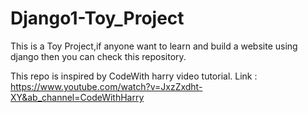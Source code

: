 # Django1-Toy_Project

This is a Toy Project,if anyone want to learn and build a website using django then you can check this repository.

This repo is inspired by CodeWith harry video tutorial.
Link : https://www.youtube.com/watch?v=JxzZxdht-XY&ab_channel=CodeWithHarry
